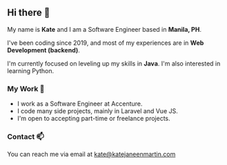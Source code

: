 ## Hi there 👋

My name is **Kate** and I am a Software Engineer based in **Manila, PH**.

I've been coding since 2019, and most of my experiences are in **Web Development (backend)**. 

I'm currently focused on leveling up my skills in **Java**. I'm also interested in learning Python.

### My Work 🔭
 - I work as a Software Engineer at Accenture.
 - I code many side projects, mainly in Laravel and Vue JS.
 - I'm open to accepting part-time or freelance projects.

### Contact 📫
You can reach me via email at [kate@katejaneenmartin.com](mailto:kate@katejaneenmartin.com)

<!--
**katemartiiin/katemartiiin** is a ✨ _special_ ✨ repository because its `README.md` (this file) appears on your GitHub profile.

Here are some ideas to get you started:

- 🔭 I’m currently working on ...
- 🌱 I’m currently learning ...
- 👯 I’m looking to collaborate on ...
- 🤔 I’m looking for help with ...
- 💬 Ask me about ...
- 📫 How to reach me: ...
- 😄 Pronouns: ...
- ⚡ Fun fact: ...
-->
